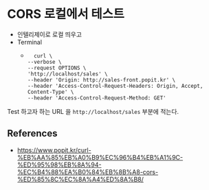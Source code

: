 # CORS 로컬에서 테스트

- 인텔리제이로 로컬 띄우고
- Terminal 
  - ```
      curl \
    --verbose \
    --request OPTIONS \
    'http://localhost/sales' \
    --header 'Origin: http://sales-front.popit.kr' \
    --header 'Access-Control-Request-Headers: Origin, Accept, Content-Type' \
    --header 'Access-Control-Request-Method: GET'
    ```

Test 하고자 하는 URL 을 `http://localhost/sales` 부분에 적는다.

## References

- https://www.popit.kr/curl-%EB%AA%85%EB%A0%B9%EC%96%B4%EB%A1%9C-%ED%95%98%EB%8A%94-%EC%B4%88%EA%B0%84%EB%8B%A8-cors-%ED%85%8C%EC%8A%A4%ED%8A%B8/
